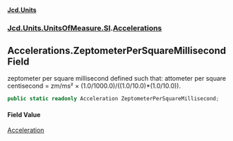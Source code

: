 #### [Jcd.Units](index.md 'index')
### [Jcd.Units.UnitsOfMeasure.SI](Jcd.Units.UnitsOfMeasure.SI.md 'Jcd.Units.UnitsOfMeasure.SI').[Accelerations](Accelerations.md 'Jcd.Units.UnitsOfMeasure.SI.Accelerations')

## Accelerations.ZeptometerPerSquareMillisecond Field

zeptometer per square millisecond defined such that: attometer per square centisecond = zm/ms² × (1.0/1000.0)/((1.0/10.0)*(1.0/10.0)).

```csharp
public static readonly Acceleration ZeptometerPerSquareMillisecond;
```

#### Field Value
[Acceleration](Acceleration.md 'Jcd.Units.UnitTypes.Acceleration')